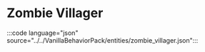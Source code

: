 # Zombie Villager

:::code language="json" source="../../VanillaBehaviorPack/entities/zombie_villager.json":::